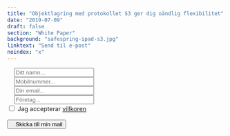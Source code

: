 ```yaml
---
title: "Objektlagring med protokollet S3 ger dig oändlig flexibilitet"
date: "2019-07-09"
draft: false
section: "White Paper"
background: "safespring-ipad-s3.jpg"
linktext: "Send til e-post"
noindex: "x"
---
```


<form id="up-form" name="form_9549u62c8befa2484414e89fc8f2fea8da7d8" action="https://power.upsales.com/api/external/formSubmit" method="POST">
	<div class="form">
    <i class="fas fa-user"></i>&nbsp;&nbsp;&nbsp;
		<input maxlength="512" type="text" name="Contact.name" required="required" placeholder="Ditt namn...">
	</div>
  <div class="form">
    <i class="fas fa-phone"></i>&nbsp;&nbsp;&nbsp;
    <input maxlength="512" type="text" name="Contact.cellPhone" required="required" placeholder="Mobilnummer...">
  </div>
  <div class="form">
    <i class="fas fa-envelope"></i>&nbsp;&nbsp;&nbsp;
		<input maxlength="512" type="email" id="up-email-input" autocomplete="off" name="Contact.email" required="required" placeholder="Din email...">
	</div>
  <div class="form">
    <i class="fas fa-briefcase"></i>&nbsp;&nbsp;&nbsp;
		<input maxlength="512" maxlength="512" type="text" id="up-client-name-input" name="Client.name" placeholder="Företag...">
	</div>
  <div class="inputGroup">
    <input id="villkor" type="checkbox" value="on" name="singleOptIn.1568140995494">
    <label for="villkor">Jag accepterar <a class="orange" href="/ipad-no/villkor/">villkoren</a></label>
</div>
  <!-- REQUIRED FIELDS -->
  <input type="hidden" name="formCid" value="9549">
	<input type="hidden" name="formId" value="9549u62c8befa2484414e89fc8f2fea8da7d8">
	<input type="hidden" name="isFrame" value="false">
	<input type="text" value="" name="validation" style="display: none;">
	<!-- END OF REQUIRED FIELDS -->
	<br>
	<button type="submit" class="ipad-button"><i class="fas fa-paper-plane"></i>&nbsp;&nbsp;&nbsp;Skicka till min mail</button>
</form>
<script>
	(function(){var form = document.getElementById("up-form");if(form) {form.addEventListener("submit", function(ev) {var button = ev.target.querySelector("button[type=submit]");if(button) {button.disabled = true;}});}})();
</script>
